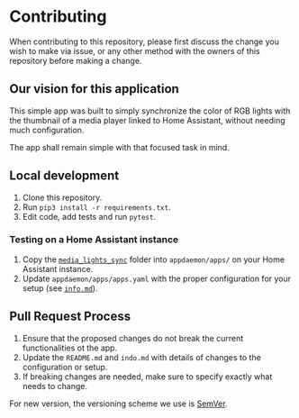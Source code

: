 # Contributing

When contributing to this repository, please first discuss the change you wish to make via issue,
or any other method with the owners of this repository before making a change.

## Our vision for this application

This simple app was built to simply synchronize the color of RGB lights with the thumbnail of a media player linked to Home Assistant, without needing much configuration.

The app shall remain simple with that focused task in mind.

## Local development

1. Clone this repository.
1. Run `pip3 install -r requirements.txt`.
1. Edit code, add tests and run `pytest`.

### Testing on a Home Assistant instance

1. Copy the [`media_lights_sync`](./apps/media_lights_sync) folder into `appdaemon/apps/` on your Home Assistant instance.
1. Update `appdaemon/apps/apps.yaml` with the proper configuration for your setup (see [`info.md`](./info.md)).

## Pull Request Process

1. Ensure that the proposed changes do not break the current functionalities ot the app.
1. Update the `README.md` and `indo.md` with details of changes to the configuration or setup.
1. If breaking changes are needed, make sure to specify exactly what needs to change.

For new version, the versioning scheme we use is [SemVer](http://semver.org/).
